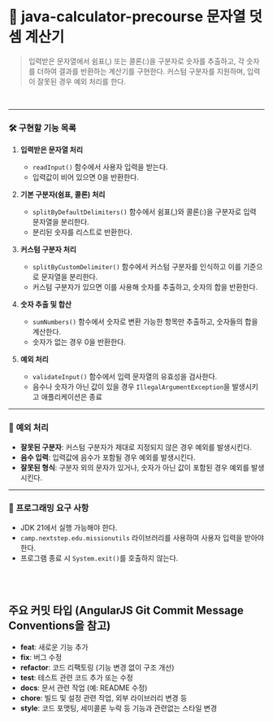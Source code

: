 # 📑 java-calculator-precourse 문자열 덧셈 계산기 
> 입력받은 문자열에서 쉼표(,) 또는 콜론(:)을 구분자로 숫자를 추출하고, 각 숫자를 더하여 결과를 반환하는 계산기를 구현한다. 커스텀 구분자를 지원하며, 입력이 잘못된 경우 예외 처리를 한다.

<br>

---

### 🛠️ **구현할 기능 목록**

1. **입력받은 문자열 처리**
   - `readInput()` 함수에서 사용자 입력을 받는다.
   - 입력값이 비어 있으면 0을 반환한다.

2. **기본 구분자(쉼표, 콜론) 처리**
   - `splitByDefaultDelimiters()` 함수에서 쉼표(,)와 콜론(:)을 구분자로 입력 문자열을 분리한다.
   - 분리된 숫자를 리스트로 반환한다.

3. **커스텀 구분자 처리**
   - `splitByCustomDelimiter()` 함수에서 커스텀 구분자를 인식하고 이를 기준으로 문자열을 분리한다.
   - 커스텀 구분자가 있으면 이를 사용해 숫자를 추출하고, 숫자의 합을 반환한다.

4. **숫자 추출 및 합산**
   - `sumNumbers()` 함수에서 숫자로 변환 가능한 항목만 추출하고, 숫자들의 합을 계산한다.
   - 숫자가 없는 경우 0을 반환한다.

5. **예외 처리**
   - `validateInput()` 함수에서 입력 문자열의 유효성을 검사한다.
   - 음수나 숫자가 아닌 값이 있을 경우 `IllegalArgumentException`을 발생시키고 애플리케이션은 종료

---

### 🧩 **예외 처리**
- **잘못된 구분자**: 커스텀 구분자가 제대로 지정되지 않은 경우 예외를 발생시킨다.
- **음수 입력**: 입력값에 음수가 포함될 경우 예외를 발생시킨다.
- **잘못된 형식**: 구분자 외의 문자가 있거나, 숫자가 아닌 값이 포함된 경우 예외를 발생시킨다.

---

### 📌 **프로그래밍 요구 사항**
- JDK 21에서 실행 가능해야 한다.
- `camp.nextstep.edu.missionutils` 라이브러리를 사용하여 사용자 입력을 받아야 한다.
- 프로그램 종료 시 `System.exit()`를 호출하지 않는다.



<br>
<br>

## 주요 커밋 타입 (AngularJS Git Commit Message Conventions을 참고)
   - **feat**: 새로운 기능 추가
   - **fix**: 버그 수정
   - **refactor**: 코드 리팩토링 (기능 변경 없이 구조 개선)
   - **test**: 테스트 관련 코드 추가 또는 수정
   - **docs**: 문서 관련 작업 (예: README 수정)
   - **chore**: 빌드 및 설정 관련 작업, 외부 라이브러리 변경 등
   - **style**: 코드 포맷팅, 세미콜론 누락 등 기능과 관련없는 스타일 변경


